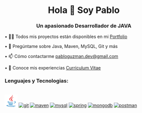 <h1 align="center">Hola 👋 Soy Pablo</h1>

   <h3 align="center">Un apasionado Desarrollador de JAVA</h3>
   

• 👨‍💻 Todos mis proyectos están disponibles en mi [Portfolio](https://github.com/Imug3tsu/--Proyectos--)

• 💬 Pregúntame sobre Java, Maven, MySQL, Git y más

• 📫 Cómo contactarme pabloguzman.dev@gmail.com

• 📄 Conoce mis experiencias [Curriculum Vitae](https://drive.google.com/file/d/1-Kid2Sbk8nGKXSoxwKbpmXNMgoyUR0Y8/view?usp=share_link)

<h3 align="left">Lenguajes y Tecnologias:</h3><br>
<a align="left" href="https://www.java.com" target="_blank" rel="noreferrer">
<img src="https://raw.githubusercontent.com/devicons/devicon/master/icons/java/java-original.svg" alt="java"
width="40" height="40" /></a>

<a href="https://git-scm.com/" target="_blank" rel="noreferrer">
<img src="https://www.vectorlogo.zone/logos/git-scm/git-scm-icon.svg" alt="git" width="40" height="40" /></a>

<a href="https://maven.apache.org/" target="_blank" rel="noreferrer">
<img src="https://upload.wikimedia.org/wikipedia/commons/thumb/5/52/Apache_Maven_logo.svg/1024px-Apache_Maven_logo.svg.png"
alt="maven" width="120" height="40" /></a>

<a href="https://www.mysql.com/" target="_blank" rel="noreferrer">
<img src="https://download.logo.wine/logo/MySQL/MySQL-Logo.wine.png" alt="mysql" width="80" height="40" /></a>

<a href="https://spring.io/" target="_blank" rel="noreferrer">
<img src="https://cdn.freebiesupply.com/logos/large/2x/spring-3-logo-png-transparent.png" alt="spring" width="40" height="40" /></a>

<a href="https://www.mongodb.com/es" target="_blank" rel="noreferrer">
<img src="https://upload.wikimedia.org/wikipedia/commons/thumb/9/93/MongoDB_Logo.svg/2560px-MongoDB_Logo.svg.png" alt="mongodb" width="120" height="40" /></a>

<a href="https://www.postman.com/" target="_blank" rel="noreferrer">
<img src="https://upload.wikimedia.org/wikipedia/commons/c/c2/Postman_%28software%29.png" alt="postman" width="120" height="40" /></a>
